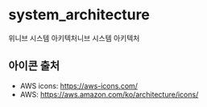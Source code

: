 # system_architecture
위니브 시스템 아키텍처니브 시스템 아키텍처

## 아이콘 출처
* AWS icons: https://aws-icons.com/
* AWS: https://aws.amazon.com/ko/architecture/icons/